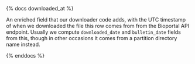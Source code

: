 {% docs downloaded_at %}

An enriched field that our downloader code adds, with the UTC timestamp of 
when we downloaded the file this row comes from from the Bioportal API endpoint.
Usually we compute `downloaded_date` and `bulletin_date` fields from this, though
in other occasions it comes from a partition directory name instead.

{% enddocs %}